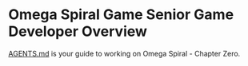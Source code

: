 # Omega Spiral Game Senior Game Developer Overview

[AGENTS.md](./../AGENTS.md) is your guide to working on Omega Spiral - Chapter Zero.
